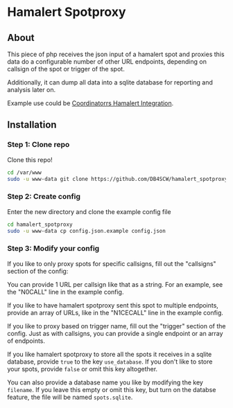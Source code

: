 # Hamalert Spotproxy
## About
This piece of php receives the json input of a hamalert spot and proxies this data do a configurable number of other URL endpoints, depending on callsign of the spot or trigger of the spot.

Additionally, it can dump all data into a sqlite database for reporting and analysis later on.

Example use could be [Coordinatorrs Hamalert Integration](https://hamawardz.de/docs/coordinatorr/hamalert_integration/). 

## Installation

### Step 1: Clone repo
Clone this repo!

```bash
cd /var/www
sudo -u www-data git clone https://github.com/DB4SCW/hamalert_spotproxy hamalert_spotproxy
```

### Step 2: Create config
Enter the new directory and clone the example config file

```bash
cd hamalert_spotproxy
sudo -u www-data cp config.json.example config.json
```

### Step 3: Modify your config
If you like to only proxy spots for specific callsigns, fill out the "callsigns" section of the config:

You can provide 1 URL per callsign like that as a string. For an example, see the "N0CALL" line in the example config.

If you like to have hamalert spotproxy sent this spot to multiple endpoints, provide an array of URLs, like in the "N1CECALL" line in the example config.

If you like to proxy based on trigger name, fill out the "trigger" section of the config. Just as with callsigns, you can provide a single endpoint or an array of endpoints.

If you like hamalert spotproxy to store all the spots it receives in a sqlite database, provide ```true``` to the key ```use_database```. If you don't like to store your spots, provide ```false``` or omit this key altogether.

You can also provide a database name you like by modifying the key ```filename```. If you leave this empty or omit this key, but turn on the databse feature, the file will be named ```spots.sqlite```.